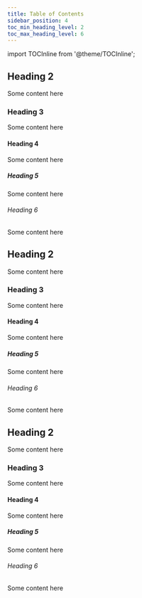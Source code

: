 ```yaml
---
title: Table of Contents
sidebar_position: 4
toc_min_heading_level: 2
toc_max_heading_level: 6
---
```


import TOCInline from '@theme/TOCInline';

<TOCInline toc={toc} minHeadingLevel={2} maxHeadingLevel={6} /> 


## Heading 2

Some content here

### Heading 3

Some content here

#### Heading 4

Some content here

##### Heading 5

Some content here

###### Heading 6

Some content here

## Heading 2

Some content here

### Heading 3

Some content here

#### Heading 4

Some content here

##### Heading 5

Some content here

###### Heading 6

Some content here

## Heading 2

Some content here

### Heading 3

Some content here

#### Heading 4

Some content here

##### Heading 5

Some content here

###### Heading 6

Some content here
